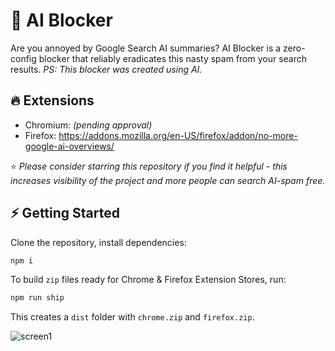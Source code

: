 # 🚫 AI Blocker

Are you annoyed by Google Search AI summaries? AI Blocker is a zero-config blocker that reliably eradicates this nasty spam from your search results.
_PS: This blocker was created using AI._

## 🔥 Extensions

- Chromium: _(pending approval)_
- Firefox: https://addons.mozilla.org/en-US/firefox/addon/no-more-google-ai-overviews/

⭐ _Please consider starring this repository if you find it helpful - this increases visibility of the project and more people can search AI-spam free._

## ⚡ Getting Started

Clone the repository, install dependencies:
```bash
npm i
```

To build `zip` files ready for Chrome & Firefox Extension Stores, run:
```bash
npm run ship
```

This creates a `dist` folder with `chrome.zip` and `firefox.zip`.

![screen1](https://github.com/user-attachments/assets/d2e8edb6-9b45-4593-999e-445295c4e9c6)
